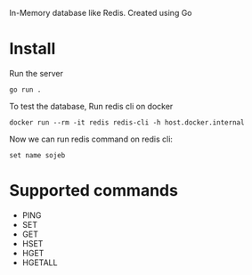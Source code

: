 In-Memory database like Redis. Created using Go

# Install
Run the server
```
go run .
```
To test the database,
Run redis cli on docker
```
docker run --rm -it redis redis-cli -h host.docker.internal
```

Now we can run redis command on redis cli:
```
set name sojeb
```

# Supported commands
- PING
- SET
- GET
- HSET
- HGET
- HGETALL